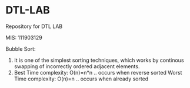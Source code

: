 # DTL-LAB
Repository for DTL LAB

MIS: 111903129

Bubble Sort\:
1) It is one of the simplest sorting techniques, which works by continous swapping of incorrectly ordered adjacent elements.
2) Best Time complexity: O(n)=n*n .. occurs when reverse sorted
   Worst Time complexity: O(n)=n .. occurs when already sorted
